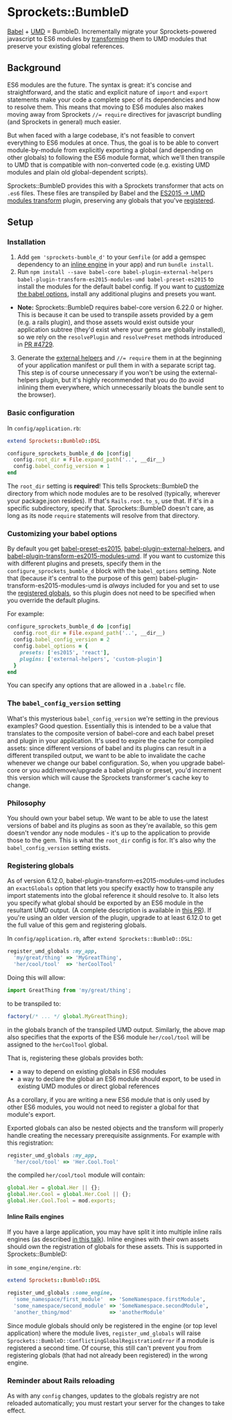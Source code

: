 # Sprockets::BumbleD

[Babel](https://babeljs.io) + [UMD](https://github.com/umdjs/umd) = BumbleD.
Incrementally migrate your Sprockets-powered javascript to ES6 modules by
[transforming](https://en.wikipedia.org/wiki/Bumblebee_(Transformers)) them
to UMD modules that preserve your existing global references.

## Background

ES6 modules are the future. The syntax is great: it's concise and
straightforward, and the static and explicit nature of `import` and `export`
statements make your code a complete spec of its dependencies and how to
resolve them. This means that moving to ES6 modules also makes moving away
from Sprockets `//= require` directives for javascript bundling (and Sprockets
in general) much easier.

But when faced with a large codebase, it's not feasible to convert everything
to ES6 modules at once. Thus, the goal is to be able to convert
module-by-module from explicitly exporting a global (and depending on other
globals) to following the ES6 module format, which we'll then transpile to UMD
that is compatible with non-converted code (e.g. existing UMD modules and
plain old global-dependent scripts).

Sprockets::BumbleD provides this with a Sprockets transformer that acts on
`.es6` files. These files are transpiled by Babel and the
[ES2015 -> UMD modules transform](https://github.com/babel/babel/tree/v6.12.0/packages/babel-plugin-transform-es2015-modules-umd)
plugin, preserving any globals that you've [registered](#registering-globals).

## Setup

### Installation

1. Add `gem 'sprockets-bumble_d'` to your `Gemfile` (or add a gemspec
dependency to an [inline engine](#inline-rails-engines) in your app) and
run `bundle install`.
2. Run `npm install --save babel-core babel-plugin-external-helpers babel-plugin-transform-es2015-modules-umd babel-preset-es2015`
to install the modules for the default babel config. If you want to
[customize the babel options](#customizing-your-babel-options), install any
additional plugins and presets you want.
  - **Note:** Sprockets::BumbleD requires babel-core version 6.22.0 or higher.
    This is because it can be used to transpile assets provided by a gem (e.g.
    a rails plugin), and those assets would exist outside your application
    subtree (they'd exist where your gems are globally installed), so we rely
    on the `resolvePlugin` and `resolvePreset` methods introduced in [PR #4729](https://github.com/babel/babel/pull/4729).
3. Generate the [external helpers](https://babeljs.io/docs/plugins/external-helpers/)
and `//= require` them in at the beginning of your application manifest or
pull them in with a separate script tag. This step is of course unnecessary if
you won't be using the external-helpers plugin, but it's highly recommended
that you do (to avoid inlining them everywhere, which unnecessarily bloats the
bundle sent to the browser).

### Basic configuration

In `config/application.rb`:
```ruby
extend Sprockets::BumbleD::DSL

configure_sprockets_bumble_d do |config|
  config.root_dir = File.expand_path('..', __dir__)
  config.babel_config_version = 1
end
```

The `root_dir` setting is **required**! This tells Sprockets::BumbleD the
directory from which node modules are to be resolved (typically, wherever your
package.json resides). If that's `Rails.root.to_s`, use that. If it's in a
specific subdirectory, specify that. Sprockets::BumbleD doesn't care, as long
as its node `require` statements will resolve from that directory.

### Customizing your babel options

By default you get
[babel-preset-es2015](https://babeljs.io/docs/plugins/preset-es2015/),
[babel-plugin-external-helpers](https://babeljs.io/docs/plugins/external-helpers/),
and
[babel-plugin-transform-es2015-modules-umd](https://babeljs.io/docs/plugins/transform-es2015-modules-umd/).
If you want to customize this with different plugins and presets, specify them
in the `configure_sprockets_bumble_d` block with the `babel_options` setting.
Note that (because it's central to the purpose of this gem)
babel-plugin-transform-es2015-modules-umd is _always_ included for you and set
to use the [registered globals](#registering-globals), so this plugin does not
need to be specified when you override the default plugins.

For example:
```ruby
configure_sprockets_bumble_d do |config|
  config.root_dir = File.expand_path('..', __dir__)
  config.babel_config_version = 2
  config.babel_options = {
    presets: ['es2015', 'react'],
    plugins: ['external-helpers', 'custom-plugin']
  }
end
```

You can specify any options that are allowed in a `.babelrc` file.

### The `babel_config_version` setting

What's this mysterious `babel_config_version` we're setting in the previous
examples? Good question. Essentially this is intended to be a value that
translates to the composite version of babel-core and each babel preset
and plugin in your application. It's used to expire the cache for compiled
assets: since different versions of babel and its plugins can result in a
different transpiled output, we want to be able to invalidate the cache
whenever we change our babel configuration. So, when you upgrade babel-core
or you add/remove/upgrade a babel plugin or preset, you'd increment this
version which will cause the Sprockets transformer's cache key to change.

### Philosophy

You should own your babel setup. We want to be able to use the latest versions
of babel and its plugins as soon as they're available, so this gem doesn't
vendor any node modules - it's up to the application to provide those to the
gem. This is what the `root_dir` config is for. It's also why the
`babel_config_version` setting exists.

### Registering globals

As of version 6.12.0, babel-plugin-transform-es2015-modules-umd includes an
`exactGlobals` option that lets you specify exactly how to transpile any import
statements into the global reference it should resolve to. It also lets you
specify what global should be exported by an ES6 module in the resultant UMD
output. (A complete description is available in
[this PR](https://github.com/babel/babel/pull/3534)). If you're using an older
version of the plugin, upgrade to at least 6.12.0 to get the full value of this
gem and registering globals.

In `config/application.rb`, after `extend Sprockets::BumbleD::DSL`:
```ruby
register_umd_globals :my_app,
  'my/great/thing' => 'MyGreatThing',
  'her/cool/tool'  => 'herCoolTool'
```

Doing this will allow:
```js
import GreatThing from 'my/great/thing';
```
to be transpiled to:
```js
factory(/* ... */ global.MyGreatThing);
```
in the globals branch of the transpiled UMD output. Similarly, the above map
also specifies that the exports of the ES6 module `her/cool/tool` will be
assigned to the `herCoolTool` global.

That is, registering these globals provides both:
- a way to depend on existing globals in ES6 modules
- a way to declare the global an ES6 module should export, to be used in
existing UMD modules or direct global references

As a corollary, if you are writing a new ES6 module that is only used by other
ES6 modules, you would not need to register a global for that module's export.

Exported globals can also be nested objects and the transform will properly
handle creating the necessary prerequisite assignments. For example with this
registration:
```ruby
register_umd_globals :my_app,
  'her/cool/tool' => 'Her.Cool.Tool'
```
the compiled `her/cool/tool` module will contain:
```js
global.Her = global.Her || {};
global.Her.Cool = global.Her.Cool || {};
global.Her.Cool.Tool = mod.exports;
```

#### Inline Rails engines

If you have a large application, you may have split it into multiple inline
rails engines (as described
[in this talk](https://www.youtube.com/watch?v=-54SDanDC00)). Inline engines
with their own assets should own the registration of globals for these assets.
This is supported in Sprockets::BumbleD:

in `some_engine/engine.rb`:
```ruby
extend Sprockets::BumbleD::DSL

register_umd_globals :some_engine,
  'some_namespace/first_module'  => 'SomeNamespace.firstModule',
  'some_namespace/second_module' => 'SomeNamespace.secondModule',
  'another_thing/mod'            => 'anotherModule'
```

Since module globals should only be registered in the engine (or top level
application) where the module lives, `register_umd_globals` will raise
`Sprockets::BumbleD::ConflictingGlobalRegistrationError` if a module is
registered a second time. Of course, this still can't prevent you from
registering globals (that had not already been registered) in the wrong engine.


### Reminder about Rails reloading

As with any `config` changes, updates to the globals registry are not
reloaded automatically; you must restart your server for the changes to take
effect.
